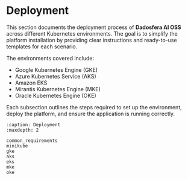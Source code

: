# Deployment

This section documents the deployment process of **Dadosfera AI OSS** across different Kubernetes environments. The goal is to simplify the platform installation by providing clear instructions and ready-to-use templates for each scenario.

The environments covered include:

- Google Kubernetes Engine (GKE)  
- Azure Kubernetes Service (AKS)  
- Amazon EKS  
- Mirantis Kubernetes Engine (MKE)  
- Oracle Kubernetes Engine (OKE)  

Each subsection outlines the steps required to set up the environment, deploy the platform, and ensure the application is running correctly.

```{toctree}
:caption: Deployment
:maxdepth: 2

common_requirements
minikube
gke
aks
eks
mke
oke
```
